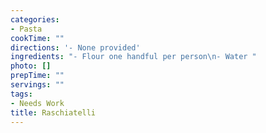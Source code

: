 ```yaml
---
categories:
- Pasta
cookTime: ""
directions: '- None provided'
ingredients: "- Flour one handful per person\n- Water "
photo: []
prepTime: ""
servings: ""
tags:
- Needs Work
title: Raschiatelli
---
```

